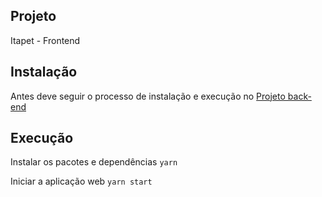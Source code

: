 ## Projeto
Itapet - Frontend

## Instalação

Antes deve seguir o processo de instalação e execução no [Projeto back-end](https://github.com/cvieira850/itapet-backend)

## **Execução**

Instalar os pacotes e dependências
`yarn`

Iniciar a aplicação web
`yarn start`
